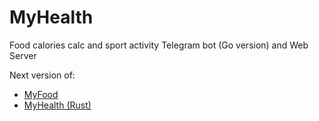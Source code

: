 # MyHealth
Food calories calc and sport activity Telegram bot (Go version) and Web Server

Next version of:
- [MyFood](https://github.com/devldavydov/myfood)
- [MyHealth (Rust)](https://github.com/devldavydov/myhealth-rust)
